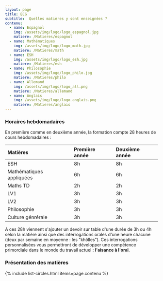 ```yaml
---
layout: page
title: ECG
subtitle:  Quelles matières y sont enseignées ?
contenu:
  - name: Espagnol
    img: /assets/img/logo/logo_espagnol.jpg
    matiere: /Matieres/espagnol
  - name: Mathématiques
    img: /assets/img/logo/logo_math.jpg
    matiere: /Matieres/math
  - name: ESH
    img: /assets/img/logo/logo_esh.jpg
    matiere: /Matieres/esh
  - name: Philosophie
    img: /assets/img/logo/logo_philo.jpg
    matiere: /Matieres/philo
  - name: Allemand
    img: /assets/img/logo/logo_all.png
    matiere: /Matieres/allemand
  - name: Anglais
    img: /assets/img/logo/logo_anglais.png
    matiere: /Matieres/anglais
---
```


### Horaires hebdomadaires ###

En première comme en deuxième année, la formation compte 28 heures de cours hebdomadaires :

| Matières | Première année | Deuxième année |
| :------ |:--- | :--- |
| ESH | 8h | 8h |
| Mathématiques appliquées | 6h | 6h |
| Maths TD | 2h | 2h |
| LV1 | 3h | 3h |
| LV2 | 3h | 3h |
| Philosophie | 3h | 3h |
| Culture génrérale | 3h | 3h |

A ces 28h viennent s'ajouter un devoir sur table d'une durée de 3h ou 4h selon la matière ainsi que des interrogations
 orales d'une heure chacune (deux par semaine en moyenne : les  "khôlles"). Ces interrogations personnalisées vous permettront de développer une compétence primordiale dans le monde du travail actuel : **l'aisance à l'oral**.

### Présentation des matières ###
 
 
 
{% include list-circles.html items=page.contenu %}


